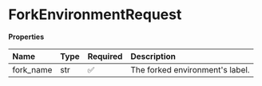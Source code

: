 # ForkEnvironmentRequest

**Properties**

| Name      | Type | Required | Description                     |
| :-------- | :--- | :------- | :------------------------------ |
| fork_name | str  | ✅       | The forked environment's label. |
